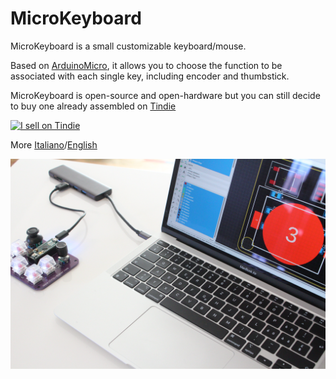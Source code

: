 # MicroKeyboard

MicroKeyboard is a small customizable keyboard/mouse.


Based on [ArduinoMicro](https://store.arduino.cc/products/arduino-micro), it allows you to choose the function to be associated with each single key, including encoder and thumbstick.



MicroKeyboard is open-source and open-hardware but you can still decide to buy one already assembled on [Tindie](https://www.tindie.com/products/chris_maker_/microkeyboard/)

<picture><a href="https://www.tindie.com/stores/chris_maker_/?ref=offsite_badges&utm_source=sellers_chris_maker_&utm_medium=badges&utm_campaign=badge_medium"><img src="https://d2ss6ovg47m0r5.cloudfront.net/badges/tindie-mediums.png" alt="I sell on Tindie" width="150" height="78"></a><picture>



More [Italiano](https://github.com/ChristianIannella/MicroKeyboard/blob/main/ITALIANO.md)/[English](https://github.com/ChristianIannella/MicroKeyboard/blob/main/ENGLISH.md)


![MicroKeyboard](https://github.com/ChristianIannella/MicroKeyboard/blob/main/media/5.jpg)



  

  
  


